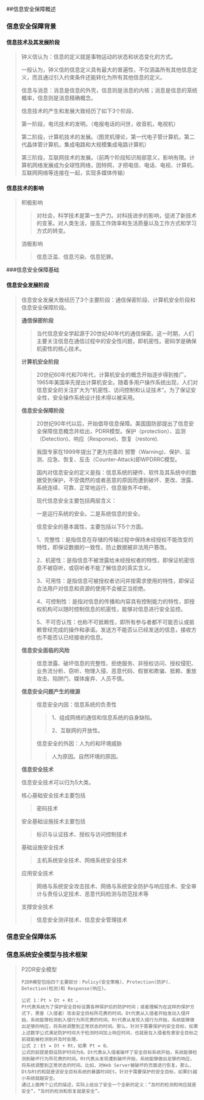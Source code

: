 ##信息安全保障概述

### 信息安全保障背景

#### 信息技术及其发展阶段

> 钟义信认为：信息的定义就是事物运动的状态和状态变化的方式。
>
> 一般认为，钟义信的信息定义具有最大的普遍性，不仅涵盖所有其他信息定义，而且通过引入约束条件还能转化为所有其他信息的定义。
>
> 信息与消息：消息是信息的外壳，信息则是消息的内核；消息是信息的笼统概率，信息则是消息精确概念。
>
> 信息技术的产生和发展大致经历了如下3个阶段、
>
> 第一阶段，电讯技术的发明。（电报电话的问世，收音机，电视机）
>
> 第二阶段，计算机技术的发展。（图灵机理论，第一代电子管计算机，第二代晶体管计算机，集成电路和大规模集成电路计算机）
>
> 第三阶段，互联网技术的发展。（前两个阶段知识局部意义，影响有限。计算机网络发展成为全球性网络，因特网，才把电信、电话、电视、计算机、互联网网络等连接在一起，实现多媒体传输）

#### 信息技术的影响

> 积极影响
>
> > 对社会，科学技术是第一生产力。对科技进步的影响，促进了新技术的变革。对人类生活，提高工作效率和生活质量以及工作方式和学习方式的转变。
>
> 消极影响
>
> > 信息泛滥、信息污染、信息犯罪。

###信息安全保障基础

#### 信息安全发展阶段

> 信息安全发展大致经历了3个主要阶段：通信保密阶段、计算机安全阶段和信息安全保障阶段。
>
> **通信保密阶段**
>
> > 当代信息安全学起源于20世纪40年代的通信保密。这一时期，人们主要关注信息在通信过程中的安全性问题，即机密性。密码学是确保机密性的核心技术。
>
> **计算机安全阶段**
>
> > 20世纪60年代和70年代，计算机安全的概念开始逐步得到推广。1965年美国率先提出计算机安全。随着多用户操作系统出现，人们对信息安全的关注扩大为“机密性、访问控制和认证技术”。为了保证安全性，安全操作系统设计技术得以被采用。
>
> **信息安全保障阶段**
>
> > 20世纪90年代以后，开始倡导信息保障。美国国防部提出了信息安全保障信息概念并给出，PDRR模型。保护（protection）、监测（Detection)、响应（Response)、恢复（restore).
>
> > 我国专家在1999年提出了更为完善的 预警（Warning)、保护、监测、应急、恢复、反击（Counter-Attack)即WPDRRC模型。
> >
> > 国内对信息安全的定义是指：信息系统的硬件、软件及其系统中的数据受到保护，不受偶然的或者恶意的原因而遭到破坏、更改、泄露、系统连续、可靠、正常地运行，信息服务不中断。
>
> > 现代信息安全主要包括两层含义：
> >
> > 一是运行系统的安全。二是系统信息的安全。
>
> > 信息安全的基本属性，主要包括以下5个方面。
> >
> > 1、完整性：是指信息在存储的传输过程中保持未经授权不能改变的特性，即保证数据的一致性，防止数据被非法用户篡改。
> >
> > 2、机密性：是指信息不被泄露给未经授权者的特性，即保证机密信息不被窃听，或窃听者不能了解信息的真实含义。
> >
> > 3、可用性：是指信息可被授权者访问并按需求使用的特性，即保证合法用户对信息和资源的使用不会被正当拒绝。
> >
> > 4、可控制性：是指对信息的传播和内容具有控制能力的特性，即授权机构可以随时控制信息的机密性，能够对信息进行安全监控。
> >
> > 5、不可否认性：也称不可抵赖性，即所有参与者都不可能否认或抵赖曾经完成的操作和承诺。发送方不能否认已经发送的信息，接收方也不能否认已经接收的信息。
>
> **信息安全面临的风险**
>
> > 信息泄露、破坏信息的完整性、拒绝服务、非授权访问、授权侵犯、业务流分析、窃听、物理入侵、恶意代码、假冒和欺骗、抵赖、重放攻击、陷阱门、媒体废弃、人员不慎。
>
> **信息安全问题产生的根源**
>
> > 信息安全内因：信息系统的负责性
> >
> > > 1、组成网络的通信和信息系统的自身缺陷。
> > >
> > > 2、互联网的开放性。
> >
> > 信息安全的外因：人为的和环境威胁
> >
> > > 人为原因。自然环境的原因。
>
> **信息安全技术**
>
> 信息安全技术可以归为5大类。
>
> 核心基础安全技术主要包括
>
> > 密码技术
>
> 安全基础设施技术主要包括
>
> > 标识与认证技术、授权与访问控制技术
>
> 基础设施安全技术
>
> > 主机系统安全技术、网络系统安全技术
>
> 应用安全技术
>
> > 网络与系统安全攻击技术、网络与系统安全防护与响应技术、安全审计与责任认定技术、恶意代码检测与防范技术等
>
> 支撑安全技术
>
> > 信息安全测评技术、信息安全管理技术

### 信息安全保障体系

### 信息系统安全模型与技术框架

> P2DR安全模型
>
> ~~~
> P2DR模型包括四个主要部分：Policy(安全策略)、Protection(防护)、Detection(检测)和 Response(响应)。
>
> 公式 1：Pt > Dt + Rt 。
> Pt代表系统为了保护安全目标设置各种保护后的防护时间；或者理解为在这样的保护方式下，黑客（入侵者）攻击安全目标所花费的时间。Dt代表从入侵者开始发动入侵开始，系统能够检测到入侵行为所花费的时间。Rt代表从发现入侵行为开始，系统能够做出足够的响应，将系统调整到正常状态的时间。那么，针对于需要保护的安全目标，如果上述数学公式满足防护时间大于检测时间加上响应时间，也就是在入侵者危害安全目标之前就能被检测到并及时处理。
> 公式 2：Et = Dt + Rt，如果 Pt = 0。
> 公式的前提是假设防护时间为0。Dt代表从入侵者破坏了安全目标系统开始，系统能够检测到破坏行为所花费的时间。Rt代表从发现遭到破坏开始，系统能够做出足够的响应，将系统调整到正常状态的时间。比如，对Web Server被破坏的页面进行恢复。那么，Dt与Rt的和就是该安全目标系统的暴露时间Et。针对于需要保护的安全目标，如果Et越小系统就越安全。
> 通过上面两个公式的描述，实际上给出了安全一个全新的定义：“及时的检测和响应就是安全”，“及时的检测和恢复就是安全”。
>
> ~~~
>
> 





 